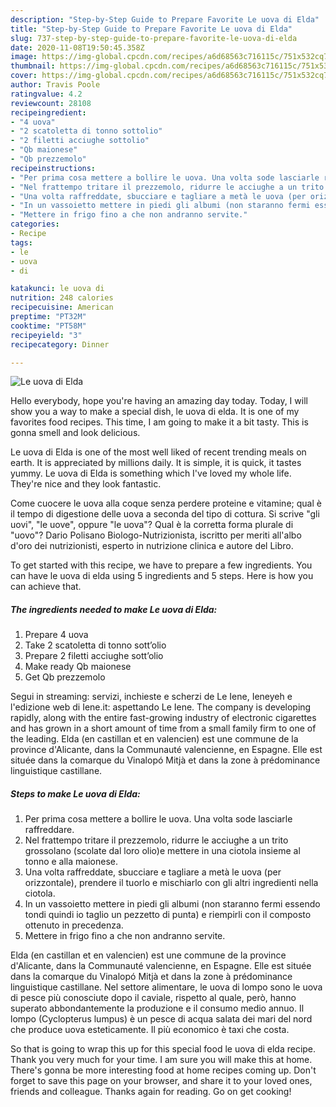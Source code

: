 ```yaml
---
description: "Step-by-Step Guide to Prepare Favorite Le uova di Elda"
title: "Step-by-Step Guide to Prepare Favorite Le uova di Elda"
slug: 737-step-by-step-guide-to-prepare-favorite-le-uova-di-elda
date: 2020-11-08T19:50:45.358Z
image: https://img-global.cpcdn.com/recipes/a6d68563c716115c/751x532cq70/le-uova-di-elda-recipe-main-photo.jpg
thumbnail: https://img-global.cpcdn.com/recipes/a6d68563c716115c/751x532cq70/le-uova-di-elda-recipe-main-photo.jpg
cover: https://img-global.cpcdn.com/recipes/a6d68563c716115c/751x532cq70/le-uova-di-elda-recipe-main-photo.jpg
author: Travis Poole
ratingvalue: 4.2
reviewcount: 28108
recipeingredient:
- "4 uova"
- "2 scatoletta di tonno sottolio"
- "2 filetti acciughe sottolio"
- "Qb maionese"
- "Qb prezzemolo"
recipeinstructions:
- "Per prima cosa mettere a bollire le uova. Una volta sode lasciarle raffreddare."
- "Nel frattempo tritare il prezzemolo, ridurre le acciughe a un trito grossolano (scolate dal loro olio)e mettere in una ciotola insieme al tonno e alla maionese."
- "Una volta raffreddate, sbucciare e tagliare a metà le uova (per orizzontale), prendere il tuorlo e mischiarlo con gli altri ingredienti nella ciotola."
- "In un vassoietto mettere in piedi gli albumi (non staranno fermi essendo tondi quindi io taglio un pezzetto di punta) e riempirli con il composto ottenuto in precedenza."
- "Mettere in frigo fino a che non andranno servite."
categories:
- Recipe
tags:
- le
- uova
- di

katakunci: le uova di 
nutrition: 248 calories
recipecuisine: American
preptime: "PT32M"
cooktime: "PT58M"
recipeyield: "3"
recipecategory: Dinner

---
```



![Le uova di Elda](https://img-global.cpcdn.com/recipes/a6d68563c716115c/751x532cq70/le-uova-di-elda-recipe-main-photo.jpg)

Hello everybody, hope you're having an amazing day today. Today, I will show you a way to make a special dish, le uova di elda. It is one of my favorites food recipes. This time, I am going to make it a bit tasty. This is gonna smell and look delicious.

Le uova di Elda is one of the most well liked of recent trending meals on earth. It is appreciated by millions daily. It is simple, it is quick, it tastes yummy. Le uova di Elda is something which I've loved my whole life. They're nice and they look fantastic.

Come cuocere le uova alla coque senza perdere proteine e vitamine; qual è il tempo di digestione delle uova a seconda del tipo di cottura. Si scrive &#34;gli uovi&#34;, &#34;le uove&#34;, oppure &#34;le uova&#34;? Qual è la corretta forma plurale di &#34;uovo&#34;? Dario Polisano Biologo-Nutrizionista, iscritto per meriti all&#39;albo d&#39;oro dei nutrizionisti, esperto in nutrizione clinica e autore del Libro.


To get started with this recipe, we have to prepare a few ingredients. You can have le uova di elda using 5 ingredients and 5 steps. Here is how you can achieve that.

<!--inarticleads1-->

##### The ingredients needed to make Le uova di Elda:

1. Prepare 4 uova
1. Take 2 scatoletta di tonno sott’olio
1. Prepare 2 filetti acciughe sott’olio
1. Make ready Qb maionese
1. Get Qb prezzemolo


Segui in streaming: servizi, inchieste e scherzi de Le Iene, Ieneyeh e l&#39;edizione web di Iene.it: aspettando Le Iene. The company is developing rapidly, along with the entire fast-growing industry of electronic cigarettes and has grown in a short amount of time from a small family firm to one of the leading. Elda (en castillan et en valencien) est une commune de la province d&#39;Alicante, dans la Communauté valencienne, en Espagne. Elle est située dans la comarque du Vinalopó Mitjà et dans la zone à prédominance linguistique castillane. 

<!--inarticleads2-->

##### Steps to make Le uova di Elda:

1. Per prima cosa mettere a bollire le uova. Una volta sode lasciarle raffreddare.
1. Nel frattempo tritare il prezzemolo, ridurre le acciughe a un trito grossolano (scolate dal loro olio)e mettere in una ciotola insieme al tonno e alla maionese.
1. Una volta raffreddate, sbucciare e tagliare a metà le uova (per orizzontale), prendere il tuorlo e mischiarlo con gli altri ingredienti nella ciotola.
1. In un vassoietto mettere in piedi gli albumi (non staranno fermi essendo tondi quindi io taglio un pezzetto di punta) e riempirli con il composto ottenuto in precedenza.
1. Mettere in frigo fino a che non andranno servite.


Elda (en castillan et en valencien) est une commune de la province d&#39;Alicante, dans la Communauté valencienne, en Espagne. Elle est située dans la comarque du Vinalopó Mitjà et dans la zone à prédominance linguistique castillane. Nel settore alimentare, le uova di lompo sono le uova di pesce più conosciute dopo il caviale, rispetto al quale, però, hanno superato abbondantemente la produzione e il consumo medio annuo. Il lompo (Cyclopterus lumpus) è un pesce di acqua salata dei mari del nord che produce uova esteticamente. Il più economico è taxi che costa. 

So that is going to wrap this up for this special food le uova di elda recipe. Thank you very much for your time. I am sure you will make this at home. There's gonna be more interesting food at home recipes coming up. Don't forget to save this page on your browser, and share it to your loved ones, friends and colleague. Thanks again for reading. Go on get cooking!
